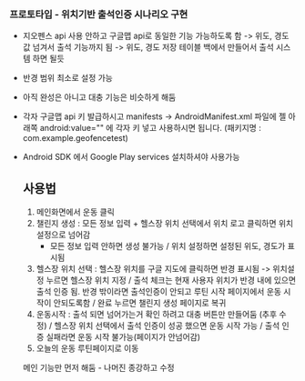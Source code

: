 ### 프로토타입 - 위치기반 출석인증 시나리오 구현
* 지오펜스 api 사용 안하고 구글맵 api로 동일한 기능 가능하도록 함 -> 위도, 경도 값 넘겨서 출석 기능까지 됨 -> 위도, 경도 저장 테이블 백에서 만들어서 출석 시스템 하면 될듯
* 반경 범위 최소로 설정 가능
* 아직 완성은 아니고 대충 기능은 비슷하게 해둠
* 각자 구글맵 api 키 발급하시고 manifests -> AndroidManifest.xml 파일에 젤 아래쪽 android:value="" 에 각자 키 넣고 사용하시면 됩니다. (패키지명 : com.example.geofencetest)
* Android SDK 에서 Google Play services 설치하셔야 사용가능
  
  ## 사용법
  1. 메인화면에서 운동 클릭
  2. 챌린지 생성 : 모든 정보 입력 + 헬스장 위치 선택에서 위치 로고 클릭하면 위치 설정으로 넘어감
     * 모든 정보 입력 안하면 생성 불가능 / 위치 설정하면 설정된 위도, 경도가 표시됨
  3. 헬스장 위치 선택 : 헬스장 위치를 구글 지도에 클릭하면 반경 표시됨 -> 위치설정 누르면 헬스장 위치 지정 / 출석 체크는 현재 사용자 위치가 반경 내에 있으면 출석 인증 됨. 반경 밖이라면 출석인증이 안되고 루틴 시작 페이지에서 운동 시작이 안되도록함 / 완료 누르면 챌린지 생성 페이지로 복귀
  4. 운동시작 : 출석 되면 넘어가는거 확인 하려고 대충 버튼만 만들어둠 (추후 수정) / 헬스장 위치 선택에서 출석 인증이 성공 했으면 운동 시작 가능 / 출석 인증 실패라면 운동 시작 불가능(페이지가 안넘어감)
  5. 오늘의 운동 루틴페이지로 이동
 
  메인 기능만 먼저 해둠 - 나머진 종강하고 수정

  
